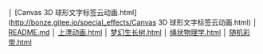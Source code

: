 │ [Canvas 3D 球形文字标签云动画.html](http://bonze.gitee.io/special_effects/Canvas 3D 球形文字标签云动画.html)
│ [README.md](http://bonze.gitee.io/special_effects/README.md)
│ [上漂动画.html](http://bonze.gitee.io/special_effects/上漂动画.html)
│ [梦幻生长树.html](http://bonze.gitee.io/special_effects/梦幻生长树.html)
│ [绳状物理学.html](http://bonze.gitee.io/special_effects/绳状物理学.html)
│ [随机彩带.html](http://bonze.gitee.io/special_effects/随机彩带.html)
